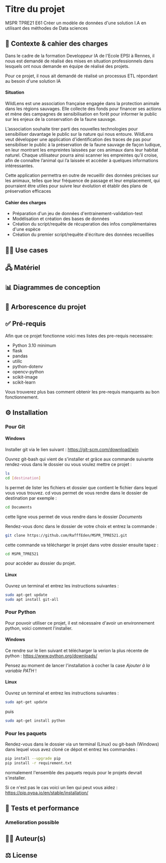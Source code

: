 # Titre du projet
MSPR TPRE21 E61 Créer un modèle de données d'une solution I.A en utilisant des méthodes de Data sciences

## 🎯 Contexte & cahier des charges
Dans le cadre de la formation Developpeur IA de l'Ecole EPSI à Rennes, il nous est demandé de réalisé des mises en situation professionnels dans lesquels ont nous demande en équipe de réalisé des projets. 

Pour ce projet, il nous ait demandé de réalisé un processus ETL répondant au besoin d'une solution IA 

#### Situation
WildLens est une association française engagée dans la protection animale dans les régions sauvages. Elle collecte des fonds pour financer ses actions et mène des campagnes de sensibilisation en forêt pour informer le public sur les enjeux de la conservation de la faune sauvage.

L’association souhaite tirer parti des nouvelles technologies pour sensibiliser davantage le public sur la nature qui nous entoure. WildLens veut développer une application d'identification des traces de pas pour sensibiliser le public à la préservation de la faune sauvage de façon ludique, en leur montrant les empreintes laissées par ces animaux dans leur habitat naturel. Chaque utilisateur pourra ainsi scanner les empreintes qu’il croise, afin de connaître l’animal qui l’a laissée et accéder à quelques informations intéressantes.

Cette application permettra en outre de recueillir des données précises sur les animaux, telles que leur fréquence de passage et leur emplacement, qui pourraient être utiles pour suivre leur évolution et établir des plans de préservation efficaces

#### Cahier des charges 

- Préparation d'un jeu de données d'entrainement-validation-test 
- Modélisation et création des bases de données 
- Création du script/requête de récuperation des infos complémentaires d'une espèce
- Création du premier script/requête d'écriture des données recueillies

## 🤼‍♀️ Use cases

## 🖧 Matériel 

## 📊 Diagrammes de conception

## 📂 Arborescence du projet

## ✅ Pré-requis 
Afin que ce projet fonctionne voici mes listes des pre-requis necessaire: 
- Python 3.10 minimum 
- flask
- pandas
- utillc
- python-dotenv
- opencv-python
- scikit-image
- scikit-learn

Vous trouverez plus bas comment obtenir les pre-requis manquants au bon fonctionnement.
## ⚙️ Installation
### Pour Git 
#### Windows 
Installer git via le lien suivant :
https://git-scm.com/download/win

Ouvrez git-bash qui vient de s'installer et grâce aux commande suivante rendez-vous dans le dossier ou vous voulez mettre ce projet :
```bash
ls
cd [destination]
```
ls permet de lister les fichiers et dossier que contient le fichier dans lequel vous vous trouvez.
cd vous permet de vous rendre dans le dossier de destination par exemple :
```bash
cd Documents
```
cette ligne vous permet de vous rendre dans le dossier *Documents* 

Rendez-vous donc dans le dossier de votre choix et entrez la commande :
```bash
git clone https://github.com/RafffEden/MSPR_TPRE521.git
```
cette commande va télécharger le projet dans votre dossier ensuite tapez :
```bash
cd MSPR_TPRE521
```
pour accèder au dossier du projet.

#### Linux 
Ouvrez un terminal et entrez les instructions suivantes :
```bash
sudo apt-get update
sudo apt install git-all
```
### Pour Python 
Pour pouvoir utiliser ce projet, il est nécessaire d'avoir un environnement python, voici comment l'installer. 

#### Windows
Ce rendre sur le lien suivant et télécharger la verion la plus récente de python :
https://www.python.org/downloads/

Pensez au moment de lancer l'installation à cocher la case *Ajouter à la variable PATH* !

#### Linux 
Ouvrez un terminal et entrez les instructions suivantes :
```bash
sudo apt-get update
```
puis 

```bash 
sudo apt-get install python
```
### Pour les paquets
Rendez-vous dans le dossier via un terminal (Linux) ou git-bash (Windows) dans lequel vous avez cloné ce dépot et entrez les commandes : 
```bash
pip install --upgrade pip
pip install -r requirement.txt 
```
normalement l'ensemble des paquets requis pour le projets devrait s'installer.

Si ce n'est pas le cas voici un lien qui peut vous aidez :
https://pip.pypa.io/en/stable/installation/


## 🧪 Tests et performance

### Amelioration possible 

## 🧑‍💻 Auteur(s)

## ⚖️ License

